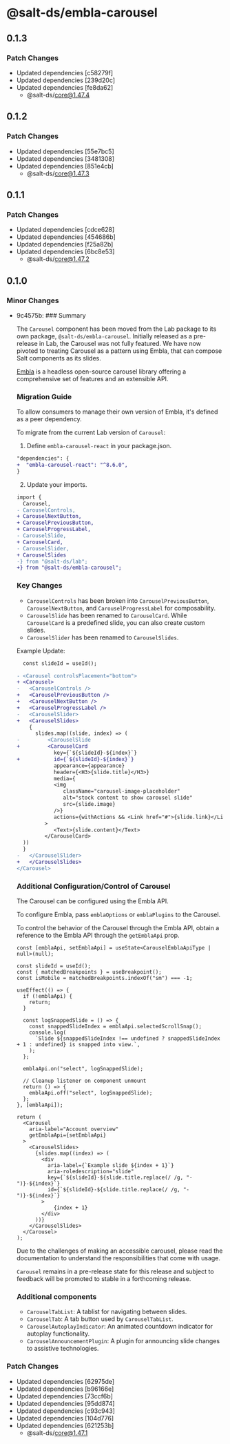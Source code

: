 # @salt-ds/embla-carousel

## 0.1.3

### Patch Changes

- Updated dependencies [c58279f]
- Updated dependencies [239d20c]
- Updated dependencies [fe8da62]
  - @salt-ds/core@1.47.4

## 0.1.2

### Patch Changes

- Updated dependencies [55e7bc5]
- Updated dependencies [3481308]
- Updated dependencies [851e4cb]
  - @salt-ds/core@1.47.3

## 0.1.1

### Patch Changes

- Updated dependencies [cdce628]
- Updated dependencies [454686b]
- Updated dependencies [f25a82b]
- Updated dependencies [6bc8e53]
  - @salt-ds/core@1.47.2

## 0.1.0

### Minor Changes

- 9c4575b: ### Summary

  The `Carousel` component has been moved from the Lab package to its own package, `@salt-ds/embla-carousel`.
  Initially released as a pre-release in Lab, the Carousel was not fully featured. We have now pivoted to treating Carousel as a pattern using Embla, that can compose Salt components as its slides.

  [Embla](https://www.embla-carousel.com) is a headless open-source carousel library offering a comprehensive set of features and an extensible API.

  ### Migration Guide

  To allow consumers to manage their own version of Embla, it's defined as a peer dependency.

  To migrate from the current Lab version of `Carousel`:

  1. Define `embla-carousel-react` in your package.json.

  ```diff
  "dependencies": {
  +  "embla-carousel-react": "^8.6.0",
  }
  ```

  2. Update your imports.

  ```diff
  import {
    Carousel,
  - CarouselControls,
  + CarouselNextButton,
  + CarouselPreviousButton,
  + CarouselProgressLabel,
  - CarouselSlide,
  + CarouselCard,
  - CarouselSlider,
  + CarouselSlides
  -} from "@salt-ds/lab";
  +} from "@salt-ds/embla-carousel";
  ```

  ### Key Changes

  - `CarouselControls` has been broken into `CarouselPreviousButton`, `CarouselNextButton`, and `CarouselProgressLabel` for composability.
  - `CarouselSlide` has been renamed to `CarouselCard`. While `CarouselCard` is a predefined slide, you can also create custom slides.
  - `CarouselSlider` has been renamed to `CarouselSlides`.

  Example Update:

  ```diff
    const slideId = useId();

  - <Carousel controlsPlacement="bottom">
  + <Carousel>
  -   <CarouselControls />
  +   <CarouselPreviousButton />
  +   <CarouselNextButton />
  +   <CarouselProgressLabel />
  -   <CarouselSlider>
  +   <CarouselSlides>
      {
        slides.map((slide, index) => (
  -         <CarouselSlide
  +         <CarouselCard
              key={`${slideId}-${index}`}
  +           id={`${slideId}-${index}`}
              appearance={appearance}
              header={<H3>{slide.title}</H3>}
              media={
              <img
                 className="carousel-image-placeholder"
                 alt="stock content to show carousel slide"
                 src={slide.image}
              />}
              actions={withActions && <Link href="#">{slide.link}</Link>}
           >
              <Text>{slide.content}</Text>
           </CarouselCard>
    ))
    }
  -   </CarouselSlider>
  +   </CarouselSlides>
  </Carousel>
  ```

  ### Additional Configuration/Control of Carousel

  The Carousel can be configured using the Embla API.

  To configure Embla, pass `emblaOptions` or `emblaPlugins` to the Carousel.

  To control the behavior of the Carousel through the Embla API, obtain a reference to the Embla API through the `getEmblaApi` prop.

  ```
  const [emblaApi, setEmblaApi] = useState<CarouselEmblaApiType | null>(null);

  const slideId = useId();
  const { matchedBreakpoints } = useBreakpoint();
  const isMobile = matchedBreakpoints.indexOf("sm") === -1;

  useEffect(() => {
    if (!emblaApi) {
      return;
    }

    const logSnappedSlide = () => {
      const snappedSlideIndex = emblaApi.selectedScrollSnap();
      console.log(
        `Slide ${snappedSlideIndex !== undefined ? snappedSlideIndex + 1 : undefined} is snapped into view.`,
      );
    };

    emblaApi.on("select", logSnappedSlide);

    // Cleanup listener on component unmount
    return () => {
      emblaApi.off("select", logSnappedSlide);
    };
  }, [emblaApi]);

  return (
    <Carousel
      aria-label="Account overview"
      getEmblaApi={setEmblaApi}
    >
      <CarouselSlides>
        {slides.map((index) => (
          <div
            aria-label={`Example slide ${index + 1}`}
            aria-roledescription="slide"
            key={`${slideId}-${slide.title.replace(/ /g, "-")}-${index}`}
            id={`${slideId}-${slide.title.replace(/ /g, "-")}-${index}`}
          >
              {index + 1}
          </div>
        ))}
      </CarouselSlides>
    </Carousel>
  );
  ```

  Due to the challenges of making an accessible carousel, please read the documentation to understand the responsibilities that come with usage.

  `Carousel` remains in a pre-release state for this release and subject to feedback will be promoted to stable in a forthcoming release.

  ### Additional components

  - `CarouselTabList`: A tablist for navigating between slides.
  - `CarouselTab`: A tab button used by `CarouselTabList`.
  - `CarouselAutoplayIndicator`: An animated countdown indicator for autoplay functionality.
  - `CarouselAnnouncementPlugin`: A plugin for announcing slide changes to assistive technologies.

### Patch Changes

- Updated dependencies [62975de]
- Updated dependencies [b96166e]
- Updated dependencies [73ccf6b]
- Updated dependencies [95dd874]
- Updated dependencies [c93c943]
- Updated dependencies [104d776]
- Updated dependencies [621253b]
  - @salt-ds/core@1.47.1
